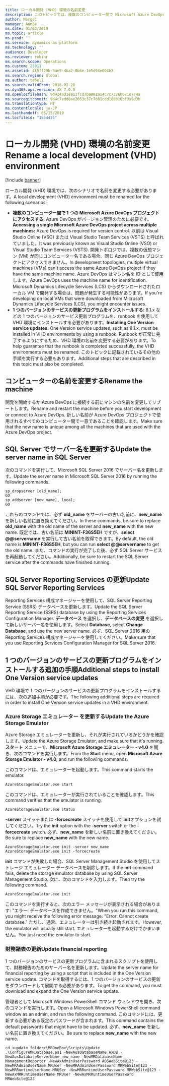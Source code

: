 ```yaml
---
title: ローカル開発 (VHD) 環境の名前変更
description: このトピックでは、複数のコンピューター間で Microsoft Azure DevOps プロジェクトにアクセスし、1 つのバージョンのサービスの更新プログラムを正常にインストールできるように、ローカル開発 (VHD) 環境の名前を変更する方法について説明します。
author: MargoC
manager: AnnBe
ms.date: 01/03/2019
ms.topic: article
ms.prod: ''
ms.service: dynamics-ax-platform
ms.technology: ''
audience: Developer
ms.reviewer: robinr
ms.search.scope: Operations
ms.custom: 25911
ms.assetid: 4f5ff29b-9ae5-4ba2-8b6e-1e5d94e004b3
ms.search.region: Global
ms.author: tabell
ms.search.validFrom: 2016-02-28
ms.dyn365.ops.version: AX 7.0.0
ms.openlocfilehash: 9d424ad3e911fcd7b98e1a14c7c7226b6710774a
ms.sourcegitcommit: 9d4c7edd0ae2053c37c7d81cdd180b16bf3a9d3b
ms.translationtype: HT
ms.contentlocale: ja-JP
ms.lasthandoff: 05/15/2019
ms.locfileid: "1554476"
---
```

# <a name="rename-a-local-development-vhd-environment"></a><span data-ttu-id="d0760-103">ローカル開発 (VHD) 環境の名前変更</span><span class="sxs-lookup"><span data-stu-id="d0760-103">Rename a local development (VHD) environment</span></span>

[!include [banner](../includes/banner.md)]

<span data-ttu-id="d0760-104">ローカル開発 (VHD) 環境では、次のシナリオで名前を変更する必要があります。</span><span class="sxs-lookup"><span data-stu-id="d0760-104">A local development (VHD) environment must be renamed for the following scenarios:</span></span>

* <span data-ttu-id="d0760-105">**複数のコンピューター間で 1 つの Microsoft Azure DevOps プロジェクトにアクセスする:** Azure DevOps がバージョン管理のために必要です。</span><span class="sxs-lookup"><span data-stu-id="d0760-105">**Accessing a single Microsoft Azure DevOps project across multiple machines:** Azure DevOps is required for version control.</span></span> <span data-ttu-id="d0760-106">以前は Visual Studio Online (VSO) または Visual Studio Team Services (VSTS) と呼ばれていました。</span><span class="sxs-lookup"><span data-stu-id="d0760-106">It was previously known as Visual Studio Online (VSO) or Visual Studio Team Services (VSTS).</span></span> <span data-ttu-id="d0760-107">開発トポロジでは、複数の仮想マシン (VM) が同じコンピューター名である場合、同じ Azure DevOps プロジェクトにアクセスできません。</span><span class="sxs-lookup"><span data-stu-id="d0760-107">In development topologies, multiple virtual machines (VMs) can't access the same Azure DevOps project if they have the same machine name.</span></span> <span data-ttu-id="d0760-108">Azure DevOps はマシン名を ID として使用します。</span><span class="sxs-lookup"><span data-stu-id="d0760-108">Azure DevOps uses the machine name for identification.</span></span> <span data-ttu-id="d0760-109">Microsoft Dynamics Lifecycle Services (LCS) からダウンロードされたローカル VM で開発する場合は、問題が発生する可能性があります。</span><span class="sxs-lookup"><span data-stu-id="d0760-109">If you're developing on local VMs that were downloaded from Microsoft Dynamics Lifecycle Services (LCS), you might encounter issues.</span></span>
* <span data-ttu-id="d0760-110">**1 つのバージョンのサービスの更新プログラムをインストールする:** 8.1.x などの 1 つのバージョンのサービス更新プログラムを、runbook を使用して VHD 環境にインストールする必要があります。</span><span class="sxs-lookup"><span data-stu-id="d0760-110">**Installing One Version service updates:** One Version service updates, such as 8.1.x, must be installed in VHD environments by using a runbook.</span></span> <span data-ttu-id="d0760-111">Runbook が正常に完了するようにするため、VHD 環境の名前を変更する必要があります。</span><span class="sxs-lookup"><span data-stu-id="d0760-111">To help guarantee that the runbook is completed successfully, the VHD environments must be renamed.</span></span> <span data-ttu-id="d0760-112">このトピックに記載されているその他の手順を実行する必要もあります。</span><span class="sxs-lookup"><span data-stu-id="d0760-112">Additional steps that are described in this topic must also be completed.</span></span>

## <a name="rename-the-machine"></a><span data-ttu-id="d0760-113">コンピューターの名前を変更する</span><span class="sxs-lookup"><span data-stu-id="d0760-113">Rename the machine</span></span>
<span data-ttu-id="d0760-114">開発を開始するか Azure DevOps に接続する前にマシンの名前を変更してリブートします。</span><span class="sxs-lookup"><span data-stu-id="d0760-114">Rename and restart the machine before you start development or connect to Azure DevOps.</span></span> <span data-ttu-id="d0760-115">新しい名前が Azure DevOps プロジェクトで使用されるすべてのコンピューター間で一意であることを確認します。</span><span class="sxs-lookup"><span data-stu-id="d0760-115">Make sure that the new name is unique among all the machines that are used with the Azure DevOps project.</span></span>

## <a name="update-the-server-name-in-sql-server"></a><span data-ttu-id="d0760-116">SQL Server でサーバー名を更新する</span><span class="sxs-lookup"><span data-stu-id="d0760-116">Update the server name in SQL Server</span></span>
<span data-ttu-id="d0760-117">次のコマンドを実行して、Microsoft SQL Server 2016 でサーバー名を更新します。</span><span class="sxs-lookup"><span data-stu-id="d0760-117">Update the server name in Microsoft SQL Server 2016 by running the following commands.</span></span> 

    sp_dropserver [old_name];
    GO
    sp_addserver [new_name], local;
    GO

<span data-ttu-id="d0760-118">これらのコマンドでは、必ず **old\_name** をサーバーの古い名前に、**new\_name** を新しい名前に置き換えてください。</span><span class="sxs-lookup"><span data-stu-id="d0760-118">In these commands, be sure to replace **old\_name** with the old name of the server and **new\_name** with the new name.</span></span> <span data-ttu-id="d0760-119">既定では、古い名前は **MININT-F36S5EH** ですが、**select @@servername** を実行して古い名前を取得できます。</span><span class="sxs-lookup"><span data-stu-id="d0760-119">By default, the old name is **MININT-F36S5EH**, but you can run **select @@servername** to get the old name.</span></span> <span data-ttu-id="d0760-120">また、コマンドの実行が完了した後、必ず SQL Server サービスを再起動してください。</span><span class="sxs-lookup"><span data-stu-id="d0760-120">Additionally, be sure to restart the SQL Server service after the commands have finished running.</span></span>

## <a name="update-sql-server-reporting-services"></a><span data-ttu-id="d0760-121">SQL Server Reporting Services の更新</span><span class="sxs-lookup"><span data-stu-id="d0760-121">Update SQL Server Reporting Services</span></span>
<span data-ttu-id="d0760-122">Reporting Services 構成マネージャーを使用して、SQL Server Reporting Service (SSRS) データベースを更新します。</span><span class="sxs-lookup"><span data-stu-id="d0760-122">Update the SQL Server Reporting Service (SSRS) database by using the Reporting Services Configuration Manager.</span></span> <span data-ttu-id="d0760-123">**データベース** を選択し、**データベースの変更** を選択して新しいサーバー名を使用します。</span><span class="sxs-lookup"><span data-stu-id="d0760-123">Select **Database**, select **Change Database**, and use the new server name.</span></span> <span data-ttu-id="d0760-124">必ず、SQL Server 2016 用の Reporting Services 構成マネージャーを使用してください。</span><span class="sxs-lookup"><span data-stu-id="d0760-124">Make sure that you use Reporting Services Configuration Manager for SQL Server 2016.</span></span>

## <a name="additional-steps-to-install-one-version-service-updates"></a><span data-ttu-id="d0760-125">1 つのバージョンのサービスの更新プログラムをインストールする追加の手順</span><span class="sxs-lookup"><span data-stu-id="d0760-125">Additional steps to install One Version service updates</span></span>
<span data-ttu-id="d0760-126">VHD 環境で 1 つのバージョンのサービスの更新プログラムをインストールするには、次の追加手順が必要です。</span><span class="sxs-lookup"><span data-stu-id="d0760-126">The following additional steps are required in order to install One Version service updates in a VHD environment.</span></span>

### <a name="update-the-azure-storage-emulator"></a><span data-ttu-id="d0760-127">Azure Storage エミュレーター を更新する</span><span class="sxs-lookup"><span data-stu-id="d0760-127">Update the Azure Storage Emulator</span></span>
<span data-ttu-id="d0760-128">Azure Storage エミュレーターを更新し、それが実行されているかどうかを確認します。</span><span class="sxs-lookup"><span data-stu-id="d0760-128">Update the Azure Storage Emulator, and make sure that it's running.</span></span> <span data-ttu-id="d0760-129">**スタート** メニューで、**Microsoft Azure Storage エミュレーター - v4.0** を開き、次のコマンドを実行します。</span><span class="sxs-lookup"><span data-stu-id="d0760-129">From the **Start** menu, open **Microsoft Azure Storage Emulator - v4.0**, and run the following commands.</span></span>

<span data-ttu-id="d0760-130">このコマンドは、エミュレーターを起動します。</span><span class="sxs-lookup"><span data-stu-id="d0760-130">This command starts the emulator.</span></span>

    AzureStorageEmulator.exe start

<span data-ttu-id="d0760-131">このコマンドは、エミュレーターが実行されていることを確認します。</span><span class="sxs-lookup"><span data-stu-id="d0760-131">This command verifies that the emulator is running.</span></span>

    AzureStorageEmulator.exe status

<span data-ttu-id="d0760-132">**-server** スイッチまたは **-forcecreate** スイッチを使用して **init**オプションを試してください。</span><span class="sxs-lookup"><span data-stu-id="d0760-132">Try the **init** option with the **-server** switch or the **-forcecreate** switch.</span></span> <span data-ttu-id="d0760-133">必ず、**new\_name** を新しい名前に置き換えてください。</span><span class="sxs-lookup"><span data-stu-id="d0760-133">Be sure to replace **new\_name** with the new name.</span></span>

    AzureStorageEmulator.exe init -server new_name
    AzureStorageEmulator.exe init -forcecreate

<span data-ttu-id="d0760-134">**init** コマンドが失敗した場合、SQL Server Management Studio を使用してストレージ エミュレーター データベースを削除します。</span><span class="sxs-lookup"><span data-stu-id="d0760-134">If the **init** command fails, delete the storage emulator database by using SQL Server Management Studio.</span></span> <span data-ttu-id="d0760-135">次に、次のコマンドを入力します。</span><span class="sxs-lookup"><span data-stu-id="d0760-135">Then try the following command.</span></span>

    AzureStorageEmulator.exe init

<span data-ttu-id="d0760-136">このコマンドを実行すると、次のエラー メッセージが表示される場合があります: "エラー: データベースを作成できません。"</span><span class="sxs-lookup"><span data-stu-id="d0760-136">When you run this command, you might receive the following error message: "Error: Cannot create database."</span></span> <span data-ttu-id="d0760-137">ただし、通常、エミュレーターは引き続き起動されます。</span><span class="sxs-lookup"><span data-stu-id="d0760-137">However, the emulator will usually still start.</span></span> <span data-ttu-id="d0760-138">エミュレーターを起動するだけでかまいません。</span><span class="sxs-lookup"><span data-stu-id="d0760-138">You just need the emulator to start.</span></span>

### <a name="update-financial-reporting"></a><span data-ttu-id="d0760-139">財務諸表の更新</span><span class="sxs-lookup"><span data-stu-id="d0760-139">Update financial reporting</span></span>
<span data-ttu-id="d0760-140">1 つのバージョンのサービスの更新プログラムに含まれるスクリプトを使用して、財務報告のためのサーバー名を更新します。</span><span class="sxs-lookup"><span data-stu-id="d0760-140">Update the server name for financial reporting by using a script that is included in the One Version service update.</span></span> <span data-ttu-id="d0760-141">コマンドを取得するには、1 つのバージョンのサービスの更新をダウンロードして展開する必要があります。</span><span class="sxs-lookup"><span data-stu-id="d0760-141">To get the command, you must download and expand the One Version service update.</span></span>

<span data-ttu-id="d0760-142">管理者として Microsoft Windows PowerShell コマンド ウィンドウを開き、次のコマンドを実行します。</span><span class="sxs-lookup"><span data-stu-id="d0760-142">Open a Microsoft Windows PowerShell command window as an admin, and run the following command.</span></span> <span data-ttu-id="d0760-143">このコマンドには、更新する必要がある既定のパスワードが含まれます。</span><span class="sxs-lookup"><span data-stu-id="d0760-143">This command contains the default passwords that might have to be updated.</span></span> <span data-ttu-id="d0760-144">必ず、**new\_name** を新しい名前に置き換えてください。</span><span class="sxs-lookup"><span data-stu-id="d0760-144">Be sure to replace **new\_name** with the new name.</span></span>

    cd <update folder>\MROneBox\Scripts\Update
    .\ConfigureMRDatabase.ps1 -NewAosDatabaseName AxDB -NewAosDatabaseServerName new_name -NewMRDatabaseName ManagementReporter -NewAxAdminUserPassword AOSWebSite@123 -NewMRAdminUserName MRUser -NewMRAdminUserPassword MRWebSite@123 -NewMRRuntimeUserName MRUSer -NewMRRuntimeUserPassword MRWebSite@123 -NewAxMRRuntimeUserName MRUser -NewAxMRRuntimeUserPassword MRWebSite@123
